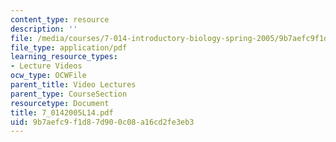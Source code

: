 ```yaml
---
content_type: resource
description: ''
file: /media/courses/7-014-introductory-biology-spring-2005/9b7aefc9f1d87d900c08a16cd2fe3eb3_7_0142005L14.pdf
file_type: application/pdf
learning_resource_types:
- Lecture Videos
ocw_type: OCWFile
parent_title: Video Lectures
parent_type: CourseSection
resourcetype: Document
title: 7_0142005L14.pdf
uid: 9b7aefc9-f1d8-7d90-0c08-a16cd2fe3eb3
---
```

